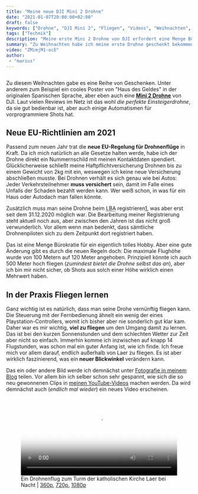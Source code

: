 ```yaml
---
title: "Meine neue DJI Mini 2 Drohne"
date: "2021-01-07T20:00:00+02:00"
draft: false
keywords: ["Drohne", "DJI Mini 2", "Fliegen", "Videos", "Weihnachten", "Luftfahrt-Bundesamt", "Haftpflicht"]
tags: ["Technik"]
description: "Meine erste Mini 2 Drohne von DJI erfordert eine Menge Bürokratie mit Versicherung und LBA. Eine Menge Flugstunden muss man dann auch noch sammeln."
summary: "Zu Weihnachten habe ich meine erste Drohne geschenkt bekommen. Nun übe ich mich als Drohnenpilot und versuche mich an den ersten Flügen und Clips."
video: "ZMimjM1-ocE"
author:
 - "marius"
---
```


<Image :imagedata="drone_image" />

Zu diesem Weihnachten gabe es eine Reihe von Geschenken. Unter anderem zum Beispiel ein cooles Poster von "Haus des Geldes" in der originalen Spanischen Sprache, aber eben auch eine **[Mini 2 Drohne](https://www.dji.com/de/mini-2)** von DJI. Laut vielen Reviews im Netz ist das wohl _die perfekte Einsteigerdrohne_, da sie gut bedienbar ist, aber auch einige Automatismen für vorprogrammiere Shots hat.

Neue EU-Richtlinien am 2021
---------------------------
Passend zum neuen Jahr trat die **neue EU-Regelung für Drohnenflüge** in Kraft. Da ich mich natürlich an alle Gesetze halten werde, habe ich der Drohne direkt ein Nummernschild mit meinen Kontaktdaten spendiert. Glücklicherweise schließt meine Haftpflichtversicherung Drohnen bis zu einem Gewicht von 2kg mit ein, weswegen ich keine neue Versicherung abschließen musste. Bei Drohnen verhält es sich genau wie bei Autos: Jeder Verkehrsteilnehmer **muss versichert** sein, damit im Falle eines Unfalls der Schaden bezahlt werden kann. Wer weiß schon, in was für ein Haus oder Autodach man fallen könnte.

Zusätzlich muss man seine Drohne beim <abbr title="Luftfahrt-Bundesamt">LBA</abbr> registrieren[1], was aber erst seit dem 31.12.2020 möglich war. Die Bearbeitung meiner Registrierung steht aktuell noch aus, aber zwischen den Jahren ist das nicht groß verwunderlich. Vor allem wenn man bedenkt, dass sämtliche Drohnenpiloten sich zu dem Zeitpunkt dort registriert haben.

Das ist eine Menge Bürokratie für ein eigentlich tolles Hobby. Aber eine gute Änderung gibt es durch die neuen Regeln doch: Die maximale Flughöhe wurde von 100 Metern auf 120 Meter angehoben. Prinzipiell könnte ich auch 500 Meter hoch fliegen (_zumindest bietet die Drohne selbst das an_), aber ich bin mir nicht sicher, ob Shots aus solch einer Höhe wirklich einen Mehrwert haben.

In der Praxis Fliegen lernen
----------------------------
Ganz wichtig ist es natürlich, dass man seine Drohe vernünftig fliegen kann. Die Steuerung mit der Fernbedienung ähnelt ein wenig der eines Playstation-Controllers, womit ich bisher aber nie sonderlich gut klar kam. Daher war es mir wichtig, **viel zu fliegen** um den Umgang damit zu lernen. Das ist bei den kurzen Sonnenstunden und dem schlechten Wetter zur Zeit aber nicht so einfach. Immerhin komme ich inzwischen auf knapp 14 Flugstunden, was schon mal ein guter Anfang ist, wie ich finde. Ich freue mich vor allem darauf, endlich außerhalb von Laer zu fliegen. Es ist aber wirklich faszinierend, was ein **neuer Blickwinkel** verändern kann.

Das ein oder andere Bild werde ich demnächst unter [Fotografie in meinem Blog](/photos) teilen. Vor allem bin ich selber schon sehr gespannt, wie sich die so neu gewonnenen Clips in [meinen YouTube-Videos](https://www.youtube.com/channel/UCKllWK67NhLhk6QAwLelVyA) machen werden. Da wird demnächst auch (_endlich mal wieder_) ein neues Video erscheinen.

<figure role="group">
    <video
        id="drohnenvideo"
        controls="controls"
        width="100%"
        poster="/video/drohne_laer_nacht_thumbnail.webp"
        autobuffer="autobuffer"
        title="Mein erster Nachtflug"
        >
        <source
            src="/video/drohne_laer_nacht_720p.mp4"
            type="video/mp4"
            />
        Dein Browser unterstützt anscheinend keine Videos in Webseiten oder so. Versuchs mal mit dem <a href="/video/drohne_laer_nacht_720p.mp4">Direktlink</a>.
    </video>
    <figcaption>Ein Drohnenflug zum Turm der katholischen Kirche Laer bei Nacht | <a href="/video/drohne_laer_nacht_360p.mp4">360p</a>, <a href="/video/drohne_laer_nacht_720p.mp4">720p</a>, <a href="/video/drohne_laer_nacht_1080p.mp4">1080p</a></figcaption>
</figure>

[1]: https://www.lba.de/DE/Betrieb/Unbemannte_Luftfahrtsysteme/UAS_Betreiberregistrierung/UAS_Betreiberregistrierung_node.html

<script setup>
import Image from "./../components/Image.vue";

const drone_image = {
    src: "djimini2",
    srcset: [
        "djimini2_small",
        "djimini2_medium",
        "djimini2_large",
        "djimini2"
    ],
    title: "Die DJI Mini 2 Drohne wie ich sie jetzt auch habe"
};
</script>
